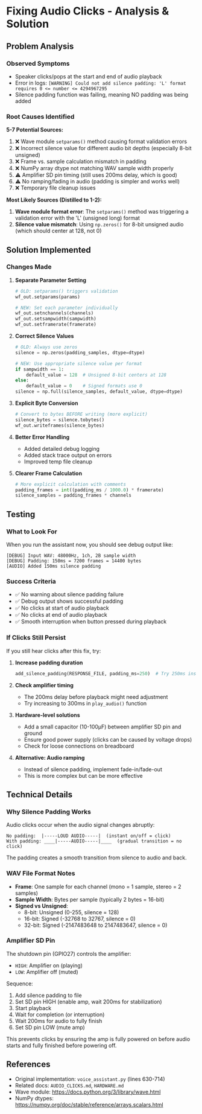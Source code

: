 # Fixing Audio Clicks - Analysis & Solution

## Problem Analysis

### Observed Symptoms
- Speaker clicks/pops at the start and end of audio playback
- Error in logs: `[WARNING] Could not add silence padding: 'L' format requires 0 <= number <= 4294967295`
- Silence padding function was failing, meaning NO padding was being added

### Root Causes Identified

**5-7 Potential Sources:**
1. ❌ Wave module `setparams()` method causing format validation errors
2. ❌ Incorrect silence value for different audio bit depths (especially 8-bit unsigned)
3. ❌ Frame vs. sample calculation mismatch in padding
4. ❌ NumPy array dtype not matching WAV sample width properly
5. ⚠️ Amplifier SD pin timing (still uses 200ms delay, which is good)
6. ⚠️ No ramping/fading in audio (padding is simpler and works well)
7. ❌ Temporary file cleanup issues

**Most Likely Sources (Distilled to 1-2):**
1. **Wave module format error**: The `setparams()` method was triggering a validation error with the 'L' (unsigned long) format
2. **Silence value mismatch**: Using `np.zeros()` for 8-bit unsigned audio (which should center at 128, not 0)

## Solution Implemented

### Changes Made

1. **Separate Parameter Setting**
   ```python
   # OLD: setparams() triggers validation
   wf_out.setparams(params)
   
   # NEW: Set each parameter individually
   wf_out.setnchannels(channels)
   wf_out.setsampwidth(sampwidth)
   wf_out.setframerate(framerate)
   ```

2. **Correct Silence Values**
   ```python
   # OLD: Always use zeros
   silence = np.zeros(padding_samples, dtype=dtype)
   
   # NEW: Use appropriate silence value per format
   if sampwidth == 1:
       default_value = 128  # Unsigned 8-bit centers at 128
   else:
       default_value = 0    # Signed formats use 0
   silence = np.full(silence_samples, default_value, dtype=dtype)
   ```

3. **Explicit Byte Conversion**
   ```python
   # Convert to bytes BEFORE writing (more explicit)
   silence_bytes = silence.tobytes()
   wf_out.writeframes(silence_bytes)
   ```

4. **Better Error Handling**
   - Added detailed debug logging
   - Added stack trace output on errors
   - Improved temp file cleanup

5. **Clearer Frame Calculation**
   ```python
   # More explicit calculation with comments
   padding_frames = int((padding_ms / 1000.0) * framerate)
   silence_samples = padding_frames * channels
   ```

## Testing

### What to Look For

When you run the assistant now, you should see debug output like:
```
[DEBUG] Input WAV: 48000Hz, 1ch, 2B sample width
[DEBUG] Padding: 150ms = 7200 frames = 14400 bytes
[AUDIO] Added 150ms silence padding
```

### Success Criteria
- ✅ No warning about silence padding failure
- ✅ Debug output shows successful padding
- ✅ No clicks at start of audio playback
- ✅ No clicks at end of audio playback
- ✅ Smooth interruption when button pressed during playback

### If Clicks Still Persist

If you still hear clicks after this fix, try:

1. **Increase padding duration**
   ```python
   add_silence_padding(RESPONSE_FILE, padding_ms=250)  # Try 250ms instead of 150ms
   ```

2. **Check amplifier timing**
   - The 200ms delay before playback might need adjustment
   - Try increasing to 300ms in `play_audio()` function

3. **Hardware-level solutions**
   - Add a small capacitor (10-100µF) between amplifier SD pin and ground
   - Ensure good power supply (clicks can be caused by voltage drops)
   - Check for loose connections on breadboard

4. **Alternative: Audio ramping**
   - Instead of silence padding, implement fade-in/fade-out
   - This is more complex but can be more effective

## Technical Details

### Why Silence Padding Works

Audio clicks occur when the audio signal changes abruptly:
```
No padding:  |-----LOUD AUDIO-----|  (instant on/off = click)
With padding: ____|-----AUDIO-----|____  (gradual transition = no click)
```

The padding creates a smooth transition from silence to audio and back.

### WAV File Format Notes

- **Frame**: One sample for each channel (mono = 1 sample, stereo = 2 samples)
- **Sample Width**: Bytes per sample (typically 2 bytes = 16-bit)
- **Signed vs Unsigned**:
  - 8-bit: Unsigned (0-255, silence = 128)
  - 16-bit: Signed (-32768 to 32767, silence = 0)
  - 32-bit: Signed (-2147483648 to 2147483647, silence = 0)

### Amplifier SD Pin

The shutdown pin (GPIO27) controls the amplifier:
- `HIGH`: Amplifier on (playing)
- `LOW`: Amplifier off (muted)

Sequence:
1. Add silence padding to file
2. Set SD pin HIGH (enable amp, wait 200ms for stabilization)
3. Start playback
4. Wait for completion (or interruption)
5. Wait 200ms for audio to fully finish
6. Set SD pin LOW (mute amp)

This prevents clicks by ensuring the amp is fully powered on before audio starts and fully finished before powering off.

## References

- Original implementation: `voice_assistant.py` (lines 630-714)
- Related docs: `AUDIO_CLICKS.md`, `HARDWARE.md`
- Wave module: https://docs.python.org/3/library/wave.html
- NumPy dtypes: https://numpy.org/doc/stable/reference/arrays.scalars.html

